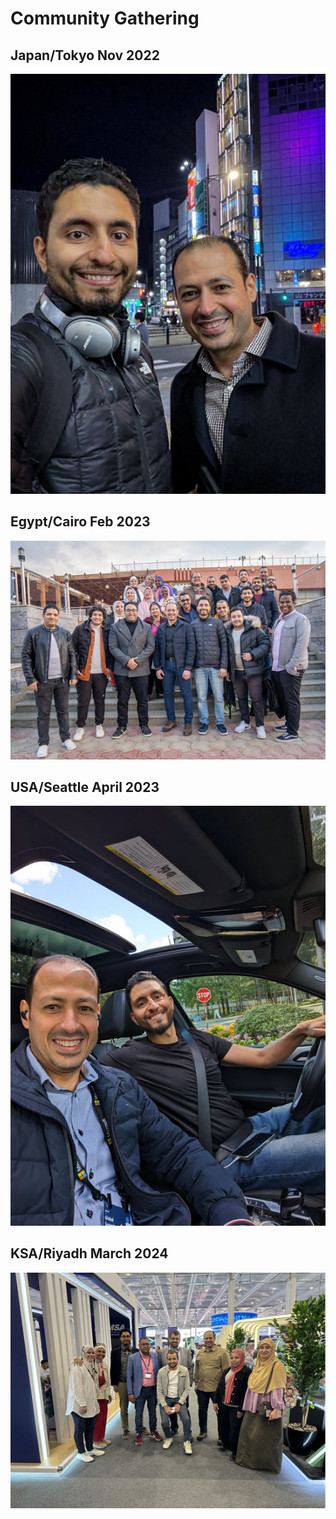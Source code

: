 # Community Gathering 


## Japan/Tokyo Nov 2022

![Japan ](/source/images/mics/jap-nov-23.jpg)

## Egypt/Cairo Feb 2023

![Egypt ](/source/images/mics/eg-2-23.jpg)


## USA/Seattle April 2023

![USA ](/source/images/mics/usa-apr-23.jpg)

## KSA/Riyadh March 2024

![KSA ](/source/images/mics/ksa-mar-24.jpg)